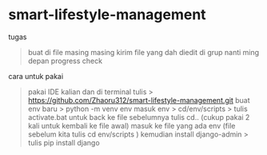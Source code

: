 # smart-lifestyle-management

tugas

> buat di file masing masing
> kirim file yang dah diedit di grup nanti 
> ming depan progress check

cara untuk pakai

> pakai IDE kalian dan di terminal tulis > https://github.com/Zhaoru312/smart-lifestyle-management.git
> buat env baru > python -m venv env
> masuk env > cd/env/scripts > tulis activate.bat 
> untuk back ke file sebelumnya tulis cd.. (cukup pakai 2 kali untuk kembali ke file awal)
> masuk ke file yang ada env (file sebelum kita tulis cd env/scripts ) 
> kemudian install django-admin > tulis pip install django

